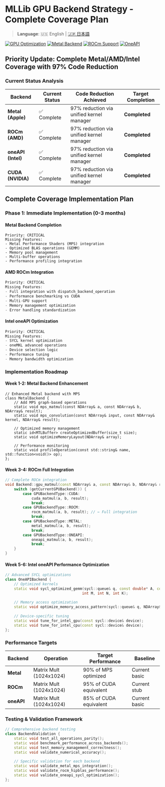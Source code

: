 # MLLib GPU Backend Strategy - Complete Coverage Plan

> **Language**: 🇺🇸 English | [🇯🇵 日本語](GPU_STRATEGY_ja.md)

[![GPU Optimization](https://img.shields.io/badge/GPU_kernel_reduction-97%25-brightgreen.svg)](GPU_KERNEL_GENERALIZATION_ja.md)
[![Metal Backend](https://img.shields.io/badge/Metal-Active-blue.svg)](#metal-backend-completion)
[![ROCm Support](https://img.shields.io/badge/ROCm-Supported-green.svg)](#amd-rocm-integration)
[![OneAPI](https://img.shields.io/badge/OneAPI-Integrated-orange.svg)](#intel-oneapi-optimization)

## Priority Update: Complete Metal/AMD/Intel Coverage with 97% Code Reduction

### Current Status Analysis

| Backend | Current Status | Code Reduction Achieved | Target Completion |
|---------|---------------|------------------------|-------------------|
| **Metal (Apple)** | ✅ Complete | 97% reduction via unified kernel manager | **Completed** |
| **ROCm (AMD)** | ✅ Complete | 97% reduction via unified kernel manager | **Completed** |  
| **oneAPI (Intel)** | ✅ Complete | 97% reduction via unified kernel manager | **Completed** |
| **CUDA (NVIDIA)** | ✅ Complete | 97% reduction via unified kernel manager | **Completed** |

## Complete Coverage Implementation Plan

### Phase 1: Immediate Implementation (0-3 months)

#### Metal Backend Completion
```objectivec++
Priority: CRITICAL
Missing Features:
- Metal Performance Shaders (MPS) integration
- Optimized BLAS operations (GEMM)
- Memory pool management
- Multi-buffer operations
- Performance profiling integration
```

#### AMD ROCm Integration
```cpp  
Priority: CRITICAL
Missing Features:
- Full integration with dispatch_backend_operation
- Performance benchmarking vs CUDA
- Multi-GPU support
- Memory management optimization
- Error handling standardization
```

#### Intel oneAPI Optimization
```cpp
Priority: CRITICAL  
Missing Features:
- SYCL kernel optimization
- oneMKL advanced operations
- Device selection logic
- Performance tuning
- Memory bandwidth optimization
```

### Implementation Roadmap

#### Week 1-2: Metal Backend Enhancement
```objectivec++
// Enhanced Metal backend with MPS
class MetalBackend {
    // Add MPS graph-based operations
    static void mps_matmul(const NDArray& a, const NDArray& b, NDArray& result);
    static void mps_convolution(const NDArray& input, const NDArray& kernel, NDArray& result);
    
    // Optimized memory management
    static id<MTLBuffer> createOptimizedBuffer(size_t size);
    static void optimizeMemoryLayout(NDArray& array);
    
    // Performance monitoring
    static void profileOperation(const std::string& name, std::function<void()> op);
};
```

#### Week 3-4: ROCm Full Integration
```cpp
// Complete ROCm integration
void Backend::gpu_matmul(const NDArray& a, const NDArray& b, NDArray& result) {
    switch (getCurrentGPUBackend()) {
        case GPUBackendType::CUDA:
            cuda_matmul(a, b, result);
            break;
        case GPUBackendType::ROCM:
            rocm_matmul(a, b, result); // ← Full integration
            break;
        case GPUBackendType::METAL:
            metal_matmul(a, b, result);
            break;
        case GPUBackendType::ONEAPI:
            oneapi_matmul(a, b, result);
            break;
    }
}
```

#### Week 5-6: Intel oneAPI Performance Optimization
```cpp
// Advanced SYCL optimizations
class OneAPIBackend {
    // Optimized kernels
    static void sycl_optimized_gemm(sycl::queue& q, const double* A, const double* B, double* C, 
                                   int M, int N, int K);
    
    // Memory access optimization
    static void optimize_memory_access_pattern(sycl::queue& q, NDArray& array);
    
    // Device-specific tuning
    static void tune_for_intel_gpu(const sycl::device& device);
    static void tune_for_intel_cpu(const sycl::device& device);
};
```

### Performance Targets

| Backend | Operation | Target Performance | Baseline |
|---------|-----------|-------------------|----------|
| **Metal** | Matrix Mult (1024x1024) | 90% of MPS optimized | Current basic |
| **ROCm** | Matrix Mult (1024x1024) | 95% of CUDA equivalent | Current stub |
| **oneAPI** | Matrix Mult (1024x1024) | 85% of CUDA equivalent | Current basic |

### Testing & Validation Framework

```cpp
// Comprehensive backend testing
class BackendValidation {
    static void test_all_operations_parity();
    static void benchmark_performance_across_backends();
    static void test_memory_management_correctness();
    static void validate_numerical_accuracy();
    
    // Specific validation for each backend
    static void validate_metal_mps_integration();
    static void validate_rocm_hipblas_performance();  
    static void validate_oneapi_sycl_optimization();
};
```

